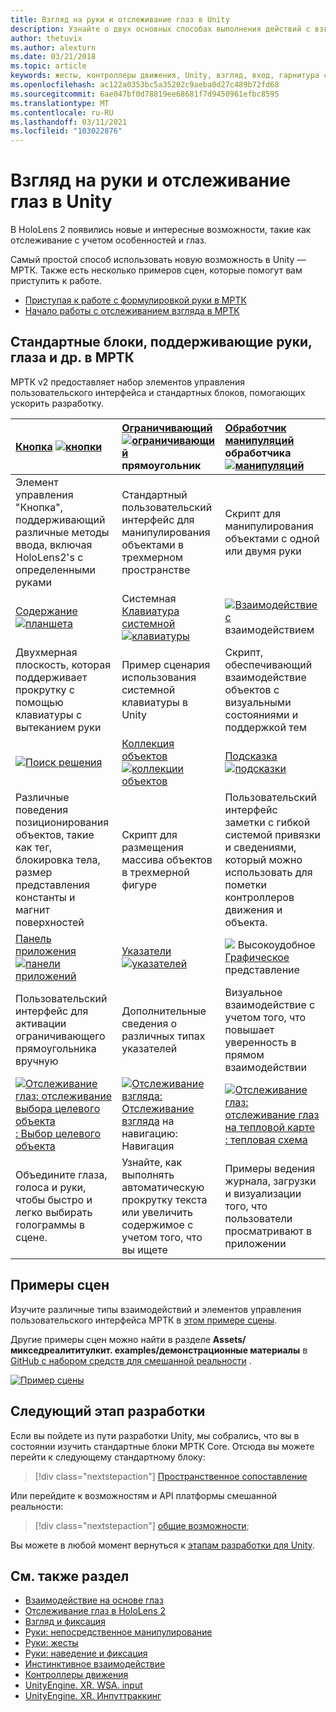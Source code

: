 ```yaml
---
title: Взгляд на руки и отслеживание глаз в Unity
description: Узнайте о двух основных способах выполнения действий с взглядом в Unity, а также жестами и контроллерами движения.
author: thetuvix
ms.author: alexturn
ms.date: 03/21/2018
ms.topic: article
keywords: жесты, контроллеры движения, Unity, взгляд, вход, гарнитура смешанной реальности, гарнитура Windows Mixed Reality, гарнитура виртуальной реальности, МРТК, набор средств для смешанной реальности
ms.openlocfilehash: ac122a0353bc5a35202c9aeba0d27c489b72fd68
ms.sourcegitcommit: 6ae047bf0d78819ee68681f7d9450961efbc8595
ms.translationtype: MT
ms.contentlocale: ru-RU
ms.lasthandoff: 03/11/2021
ms.locfileid: "103022876"
---
```

# <a name="articulated-hand-and-eye-tracking-in-unity"></a>Взгляд на руки и отслеживание глаз в Unity

В HoloLens 2 появились новые и интересные возможности, такие как отслеживание с учетом особенностей и глаз.

Самый простой способ использовать новую возможность в Unity — МРТК. Также есть несколько примеров сцен, которые помогут вам приступить к работе.

* [Приступая к работе с формулировкой руки в МРТК](https://docs.microsoft.com/windows/mixed-reality/mrtk-unity/features/input/hand-tracking.md)
* [Начало работы с отслеживанием взгляда в МРТК](https://docs.microsoft.com/windows/mixed-reality/mrtk-unity/features/eye-tracking/eye-tracking-main.md)

## <a name="building-blocks-supporting-hands-eyes-and-others-in-mrtk"></a>Стандартные блоки, поддерживающие руки, глаза и др. в МРТК 

МРТК v2 предоставляет набор элементов управления пользовательского интерфейса и стандартных блоков, помогающих ускорить разработку.

|  [Кнопка](https://docs.microsoft.com/windows/mixed-reality/mrtk-unity/features/ux-building-blocks/button.md) [ ![ кнопки](images/MRTK_Button_Main.png)](https://docs.microsoft.com/windows/mixed-reality/mrtk-unity/features/ux-building-blocks/button.md) | [Ограничивающий](https://docs.microsoft.com/windows/mixed-reality/mrtk-unity/features/ux-building-blocks/bounding-box.md) [ ![ ограничивающий](images/MRTK_BoundingBox_Main.png)](https://docs.microsoft.com/windows/mixed-reality/mrtk-unity/features/ux-building-blocks/bounding-box.md) прямоугольник | [Обработчик манипуляций](https://docs.microsoft.com/windows/mixed-reality/mrtk-unity/features/ux-building-blocks/manipulation-handler.md) обработчика [ ![ манипуляций](images/MRTK_Manipulation_Main.png)](https://docs.microsoft.com/windows/mixed-reality/mrtk-unity/features/ux-building-blocks/manipulation-handler.md) |
|:--- | :--- | :--- |
| Элемент управления "Кнопка", поддерживающий различные методы ввода, включая HoloLens2's с определенными руками | Стандартный пользовательский интерфейс для манипулирования объектами в трехмерном пространстве | Скрипт для манипулирования объектами с одной или двумя руки |
|  [Содержание](https://docs.microsoft.com/windows/mixed-reality/mrtk-unity/features/ux-building-blocks/slate.md) [ ![ планшета](images/MRTK_Slate_Main.png)](https://docs.microsoft.com/windows/mixed-reality/mrtk-unity/features/ux-building-blocks/slate.md) | Системная [Клавиатура системной](https://docs.microsoft.com/windows/mixed-reality/mrtk-unity/features/ux-building-blocks/system-keyboard.md) [ ![ клавиатуры](images/MRTK_SystemKeyboard_Main.png)](https://docs.microsoft.com/windows/mixed-reality/mrtk-unity/features/ux-building-blocks/system-keyboard.md) | [ ![ Взаимодействие с](images/InteractableExamples.png)](https://docs.microsoft.com/windows/mixed-reality/mrtk-unity/features/ux-building-blocks/interactable.md) взаимодействием [](https://docs.microsoft.com/windows/mixed-reality/mrtk-unity/features/ux-building-blocks/interactable.md) |
| Двухмерная плоскость, которая поддерживает прокрутку с помощью клавиатуры с вытеканием руки | Пример сценария использования системной клавиатуры в Unity  | Скрипт, обеспечивающий взаимодействие объектов с визуальными состояниями и поддержкой тем |
|  [ ![ Поиск решения](images/MRTK_Solver_Main.png)](https://docs.microsoft.com/windows/mixed-reality/mrtk-unity/features/ux-building-blocks/solvers/solver.md) [](https://docs.microsoft.com/windows/mixed-reality/mrtk-unity/features/ux-building-blocks/solvers/solver.md) | [Коллекция объектов](https://docs.microsoft.com/windows/mixed-reality/mrtk-unity/features/ux-building-blocks/object-collection.md) [ ![ коллекции объектов](images/MRTK_ObjectCollection_Main.png)](https://docs.microsoft.com/windows/mixed-reality/mrtk-unity/features/ux-building-blocks/object-collection.md) | [Подсказка](https://docs.microsoft.com/windows/mixed-reality/mrtk-unity/features/ux-building-blocks/tooltip.md) [ ![ подсказки](images/MRTK_Tooltip_Main.png)](https://docs.microsoft.com/windows/mixed-reality/mrtk-unity/features/ux-building-blocks/tooltip.md) |
| Различные поведения позиционирования объектов, такие как тег, блокировка тела, размер представления константы и магнит поверхностей | Скрипт для размещения массива объектов в трехмерной фигуре | Пользовательский интерфейс заметки с гибкой системой привязки и сведениями, который можно использовать для пометки контроллеров движения и объекта. |
|  [Панель приложения](https://docs.microsoft.com/windows/mixed-reality/mrtk-unity/features/ux-building-blocks/app-bar.md) [ ![ панели приложений](images/MRTK_AppBar_Main.png)](https://docs.microsoft.com/windows/mixed-reality/mrtk-unity/features/ux-building-blocks/app-bar.md) | [Указатели](https://docs.microsoft.com/windows/mixed-reality/mrtk-unity/features/input/pointers.md) [ ![ указателей](images/MRTK_Pointer_Main.png)](https://docs.microsoft.com/windows/mixed-reality/mrtk-unity/features/input/pointers.md) | [ ![ ](images/MRTK_FingertipVisualization_Main.png)](https://docs.microsoft.com/windows/mixed-reality/mrtk-unity/features/ux-building-blocks/fingertip-visualization.md) Высокоудобное [Графическое](https://docs.microsoft.com/windows/mixed-reality/mrtk-unity/features/ux-building-blocks/fingertip-visualization.md) представление |
| Пользовательский интерфейс для активации ограничивающего прямоугольника вручную | Дополнительные сведения о различных типах указателей | Визуальное взаимодействие с учетом того, что повышает уверенность в прямом взаимодействии |
|  [ ![ Отслеживание глаз: отслеживание выбора целевого объекта](images/mrtk_et_targetselect.png)](https://docs.microsoft.com/windows/mixed-reality/mrtk-unity/features/eye-tracking/eye-tracking-target-selection.md) [: Выбор целевого объекта](https://docs.microsoft.com/windows/mixed-reality/mrtk-unity/features/eye-tracking/eye-tracking-target-selection.md) | [ ![ Отслеживание взгляда:](images/mrtk_et_navigation.png)](https://docs.microsoft.com/windows/mixed-reality/mrtk-unity/features/eye-tracking/eye-tracking-navigation.md) [Отслеживание взгляда](https://docs.microsoft.com/windows/mixed-reality/mrtk-unity/features/eye-tracking/eye-tracking-navigation.md) на навигацию: Навигация | [ ![ Отслеживание глаз: отслеживание глаз на тепловой карте](images/mrtk_et_heatmaps.png)](https://microsoft.github.io/MixedRealityToolkit-Unity/Documentation/EyeTracking/EyeTracking_Visualization.html) [: тепловая схема](https://microsoft.github.io/MixedRealityToolkit-Unity/Documentation/EyeTracking/EyeTracking_Visualization.html) |
| Объедините глаза, голоса и руки, чтобы быстро и легко выбирать голограммы в сцене. | Узнайте, как выполнять автоматическую прокрутку текста или увеличить содержимое с учетом того, что вы ищете| Примеры ведения журнала, загрузки и визуализации того, что пользователи просматривают в приложении |

## <a name="example-scenes"></a>Примеры сцен

Изучите различные типы взаимодействий и элементов управления пользовательского интерфейса МРТК в [этом примере сцены](https://microsoft.github.io/MixedRealityToolkit-Unity/Documentation/README_HandInteractionExamples.html).

Другие примеры сцен можно найти в разделе **Assets/микседреалититулкит. examples/демонстрационные материалы** в [GitHub с набором средств для смешанной реальности](https://github.com/Microsoft/MixedRealityToolkit-Unity) .

[![Пример сцены](images/MRTK_Examples.png)](https://docs.microsoft.com/windows/mixed-reality/mrtk-unity/features/example-scenes/hand-interaction-examples.md)

## <a name="next-development-checkpoint"></a>Следующий этап разработки

Если вы пойдете из пути разработки Unity, мы собрались, что вы в состоянии изучить стандартные блоки МРТК Core. Отсюда вы можете перейти к следующему стандартному блоку:

> [!div class="nextstepaction"]
> [Пространственное сопоставление](spatial-mapping-in-unity.md)

Или перейдите к возможностям и API платформы смешанной реальности:

> [!div class="nextstepaction"]
> [общие возможности](shared-experiences-in-unity.md);

Вы можете в любой момент вернуться к [этапам разработки для Unity](unity-development-overview.md#2-core-building-blocks).

## <a name="see-also"></a>См. также раздел

* [Взаимодействие на основе глаз](../../design/eye-gaze-interaction.md)
* [Отслеживание глаз в HoloLens 2](../../design/eye-tracking.md)
* [Взгляд и фиксация](../../design/gaze-and-commit.md)
* [Руки: непосредственное манипулирование](../../design/direct-manipulation.md)
* [Руки: жесты](../../design/gaze-and-commit.md#composite-gestures)
* [Руки: наведение и фиксация](../../design/point-and-commit.md)
* [Инстинктивное взаимодействие](../../design/interaction-fundamentals.md)
* [Контроллеры движения](../../design/motion-controllers.md)
* [UnityEngine. XR. WSA. input](https://docs.unity3d.com/ScriptReference/XR.WSA.Input.InteractionManager.html)
* [UnityEngine. XR. Инпуттраккинг](https://docs.unity3d.com/ScriptReference/XR.InputTracking.html)
